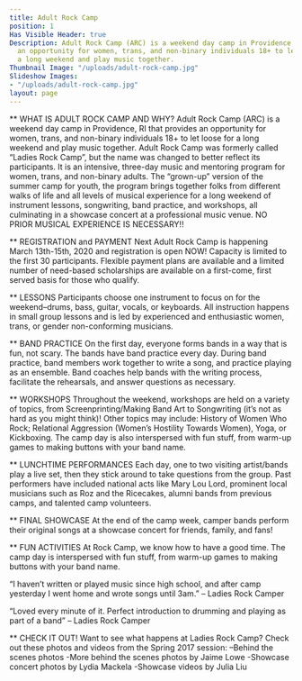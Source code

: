 ```yaml
---
title: Adult Rock Camp
position: 1
Has Visible Header: true
Description: Adult Rock Camp (ARC) is a weekend day camp in Providence, RI that provides
  an opportunity for women, trans, and non-binary individuals 18+ to let loose for
  a long weekend and play music together.
Thumbnail Image: "/uploads/adult-rock-camp.jpg"
Slideshow Images:
- "/uploads/adult-rock-camp.jpg"
layout: page
---
```


** WHAT IS ADULT ROCK CAMP AND WHY?
Adult Rock Camp (ARC) is a weekend day camp in Providence, RI that provides an opportunity for women, trans, and non-binary individuals 18+ to let loose for a long weekend and play music together. Adult Rock Camp was formerly called “Ladies Rock Camp”, but the name was changed to better reflect its participants. It is an intensive, three-day music and mentoring program for women, trans, and non-binary adults. The “grown-up” version of the summer camp for youth, the program brings together folks from different walks of life and all levels of musical experience for a long weekend of instrument lessons, songwriting, band practice, and workshops, all culminating in a showcase concert at a professional music venue. NO PRIOR MUSICAL EXPERIENCE IS NECESSARY!! 

** REGISTRATION and PAYMENT
Next Adult Rock Camp is happening March 13th-15th, 2020 and registration is open NOW! Capacity is limited to the first 30 participants. Flexible payment plans are available and a limited number of need-based scholarships are available on a first-come, first served basis for those who qualify.

** LESSONS
Participants choose one instrument to focus on for the weekend–drums, bass, guitar, vocals, or keyboards. All instruction happens in small group lessons and is led by experienced and enthusiastic women, trans, or gender non-conforming musicians.

** BAND PRACTICE
On the first day, everyone forms bands in a way that is fun, not scary. The bands have band practice every day. During band practice, band members work together to write a song, and practice playing as an ensemble. Band coaches help bands with the writing process, facilitate the rehearsals, and answer questions as necessary.

** WORKSHOPS
Throughout the weekend, workshops are held on a variety of topics, from Screenprinting/Making Band Art to Songwriting (it’s not as hard as you might think)! Other topics may include: History of Women Who Rock; Relational Aggression (Women’s Hostility Towards Women), Yoga, or Kickboxing. The camp day is also interspersed with fun stuff, from warm-up games to making buttons with your band name.

** LUNCHTIME PERFORMANCES
Each day, one to two visiting artist/bands play a live set, then they stick around to take questions from the group. Past performers have included national acts like Mary Lou Lord, prominent local musicians such as Roz and the Ricecakes, alumni bands from previous camps, and talented camp volunteers.

** FINAL SHOWCASE
At the end of the camp week, camper bands perform their original songs at a showcase concert for friends, family, and fans!

** FUN ACTIVITIES
At Rock Camp, we know how to have a good time. The camp day is interspersed with fun stuff, from warm-up games to making buttons with your band name.

“I haven’t written or played music since high school, and after camp yesterday I went home and wrote songs until 3am.” – Ladies Rock Camper

“Loved every minute of it. Perfect introduction to drumming and playing as part of a band” – Ladies Rock Camper

** CHECK IT OUT!
Want to see what happens at Ladies Rock Camp? Check out these photos and videos from the Spring 2017 session:
–Behind the scenes photos
-More behind the scenes photos by Jaime Lowe
-Showcase concert photos by Lydia Mackela
-Showcase videos by Julia Liu